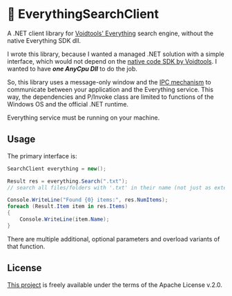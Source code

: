 # 🔎 EverythingSearchClient
A .NET client library for [Voidtools' Everything](https://www.voidtools.com/) search engine, without the native Everything SDK dll.

I wrote this library, because I wanted a managed .NET solution with a simple interface, which would not depend on the [native code SDK by Voidtools](https://www.voidtools.com/support/everything/sdk/).
I wanted to have _**one AnyCpu Dll**_ to do the job.

So, this library uses a message-only window and the [IPC mechanism](https://www.voidtools.com/support/everything/sdk/ipc/) to communicate between your application and the Everything service.
This way, the dependencies and P/Invoke class are limited to functions of the Windows OS and the official .NET runtime.

Everything service must be running on your machine.

## Usage
The primary interface is:
```csharp
SearchClient everything = new();

Result res = everything.Search(".txt");
// search all files/folders with '.txt' in their name (not just as extension)

Console.WriteLine("Found {0} items:", res.NumItems);
foreach (Result.Item item in res.Items)
{
	Console.WriteLine(item.Name);
}
```

There are multiple additional, optional parameters and overload variants of that function.

## License
[This project](https://go.grottel.net/EverythingSearchClient) is freely available under the terms of the Apache License v.2.0.
